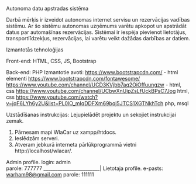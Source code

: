 Autonoma datu apstradas sistēma

Darbā mērķis ir izveidot autonomas internet servisu un rezervācijas vadības sistēmu. Ar šo sistēmu autonomas uzņēmums varētu apkopot un apstrādāt datus par automašīnas rezervācijas. Sistēmai ir iespēja pievienot lietotājus, transportlīdzekļus, rezervācijas, lai varētu veikt dažādas darbības ar datiem.

Izmantotās tehnoloģijas

Front-end:
    HTML, CSS, JS, Bootstrap

Back-end:
    PHP
Izmantotie avoti:
https://www.bootstrapcdn.com/ - html elementi
https://www.bootstrapcdn.com/fontawesome/
https://www.youtube.com/channel/UCD3KVjbb7aq2OiOffuungzw - html, css
https://www.youtube.com/channel/UCbwXnUipZsLfUckBPsC7Jog html, css 
https://www.youtube.com/watch?v=jqF6LYh6y2U&list=PL0lO_mIqDDFXm69bqj5JTCS1XGTNkhTch php, msql

Uzstādīšanas instrukcijas: Lejupielādēt projektu un sekojiet instrukcijai zemak.

1.	Pārnesam mapi WlaCar uz xampp/htdocs.
2.	Ieslēdzām serveri.
3.	Atveram jebkurā interneta pārlūkprogrammā vietni http://localhost/wlacar/. 

Admin profile.
login: admin   
parole: 777777
________________________|
Lietotaja profile.
e-pasts: warham98@gmail.com
parole: 111111
